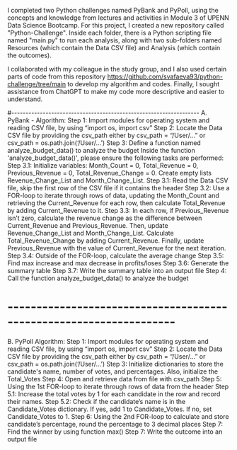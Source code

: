 I completed two Python challenges named PyBank and PyPoll, using the concepts and knowledge from lectures and activities in Module 3 of UPENN Data Science Bootcamp. For this project, I created a new repository called "Python-Challenge". Inside each folder, there is a Python scripting file named "main.py" to run each analysis, along with two sub-folders named Resources (which contain the Data CSV file) and Analysis (which contain the outcomes). 

I collaborated with my colleague in the study group, and I also used certain parts of code from this repository https://github.com/svafaeva93/python-challenge/tree/main to develop my algorithm and codes. Finally, I sought assistance from ChatGPT to make my code more descriptive and easier to understand.

#------------------------------------------------------------------
A.	PyBank - Algorithm:
Step 1: Import modules for operating system and reading CSV file, by using “import os, import csv”
Step 2: Locate the Data CSV file by providing the csv_path either by csv_path = “/User/...” or csv_path = os.path.join(‘/User/…’)
Step 3: Define a function named analyze_budget_data() to analyze the budget
Inside the function 'analyze_budget_data()', please ensure the following tasks are performed:
Step 3.1: Initialize variables: Month_Count = 0, Total_Revenue = 0, Previous_Revenue = 0, Total_Revenue_Change = 0. Create empty lists Revenue_Change_List and Month_Change_List.
Step 3.1: Read the Data CSV file, skip the first row of the CSV file if it contains the header
Step 3.2: Use a FOR-loop to iterate through rows of data, updating the Month_Count and retrieving the Current_Revenue for each row, then calculate Total_Revenue by adding Current_Revenue to it.
Step 3.3: In each row, if Previous_Revenue isn’t zero, calculate the revenue change as the difference between Current_Revenue and Previous_Revenue. Then, update Revenue_Change_List and Month_Change_List. Calculate Total_Revenue_Change by adding Current_Revenue. Finally, update Previous_Revenue with the value of Current_Revenue for the next iteration.
Step 3.4: Outside of the FOR-loop, calculate the average change
Step 3.5: Find max increase and max decrease in profits/loses
Step 3.6: Generate the summary table
Step 3.7: Write the summary table into an output file
Step 4: Call the function analyze_budget_data() to analyze the budget

# -------------------------------------------------------------------
B.	PyPoll Algorithm: 
Step 1: Import modules for operating system and reading CSV file, by using “import os, import csv”
Step 2: Locate the Data CSV file by providing the csv_path either by csv_path = “/User/...” or csv_path = os.path.join(‘/User/…’)
Step 3: Initialize dictionaries to store the candidate's name, number of votes, and percentages. Also, initialize the Total_Votes
Step 4: Open and retrieve data from file with csv_path
Step 5: Using the 1st FOR-loop to iterate through rows of data from the header
	Step 5.1: Increase the total votes by 1 for each candidate in the row and record their names.
	Step 5.2: Check if the candidate’s name is in the Candidate_Votes dictionary. If yes, add 1 to Candidate_Votes. If no, set Candidate_Votes to 1.
Step 6: Using the 2nd FOR-loop to calculate and store candidate’s percentage, round the percentage to 3 decimal places
Step 7: Find the winner by using function max()
Step 7: Write the outcome into an output file

